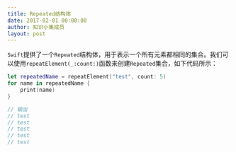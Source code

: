 ```yaml
---
title: Repeated结构体
date: 2017-02-01 00:00:00
author: 知识小集成员
layout: post
---
```



`Swift`提供了一个`Repeated`结构体，用于表示一个所有元素都相同的集合。我们可以使用`repeatElement(_:count:)`函数来创建`Repeated`集合，如下代码所示：

```swift
let repeatedName = repeatElement("test", count: 5)
for name in repeatedName {
    print(name)
}

// 输出
// test
// test
// test
// test
// test
```
